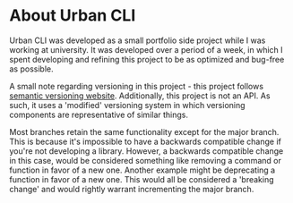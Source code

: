 # About Urban CLI

Urban CLI was developed as a small portfolio side project while I was working at university.
It was developed over a period of a week, in which I spent developing and refining this project to be as optimized and bug-free as possible.

A small note regarding versioning in this project - this project follows [semantic versioning website](https://semver.org ).
Additionally, this project is not an API. As such, it uses a 'modified' versioning system in which versioning components are representative of similar things.

Most branches retain the same functionality except for the major branch. This is because it's impossible to have a backwards compatible change if you're not developing a library.
However, a backwards compatible change in this case, would be considered something like removing a command or function in favor of a new one. Another example might be deprecating a function in favor of a new one.
This would all be considered a 'breaking change' and would rightly warrant incrementing the major branch.
